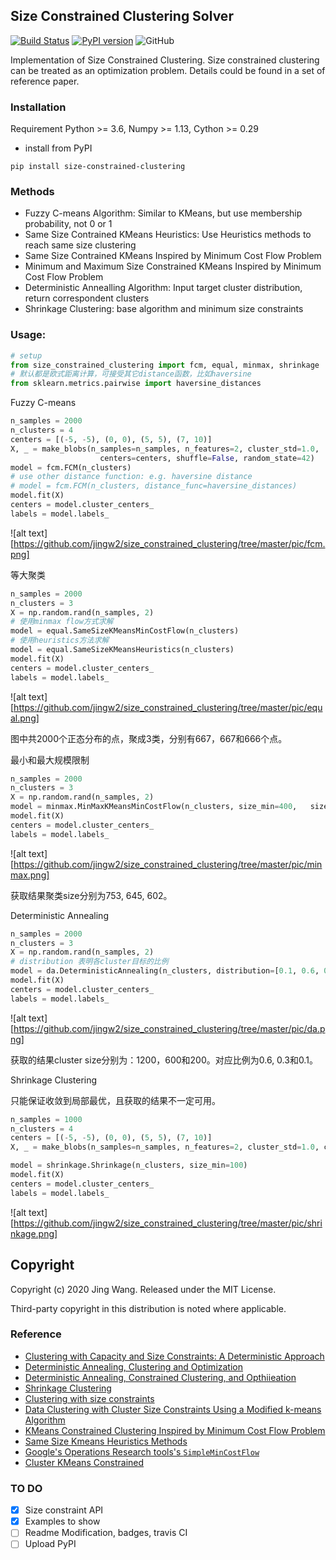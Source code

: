 ## Size Constrained Clustering Solver
[![Build Status](https://travis-ci.org/jingw2/size_constrained_clustering.svg?branch=master)](https://travis-ci.org/jingw2/size_constrained_clustering)
[![PyPI version](https://badge.fury.io/py/size-constrained-clustering.svg)](https://badge.fury.io/py/size-constrained-clustering)
![GitHub](https://img.shields.io/github/license/jingw2/size_constrained_clustering)

Implementation of Size Constrained Clustering. 
Size constrained clustering can be treated as an optimization problem. Details could be found in a set of reference paper.

### Installation
Requirement Python >= 3.6, Numpy >= 1.13, Cython >= 0.29
* install from PyPI
```shell
pip install size-constrained-clustering
```

### Methods
* Fuzzy C-means Algorithm: Similar to KMeans, but use membership probability, not 0 or 1
* Same Size Contrained KMeans Heuristics: Use Heuristics methods to reach same size clustering
* Same Size Contrained KMeans Inspired by Minimum Cost Flow Problem
* Minimum and Maximum Size Constrained KMeans Inspired by Minimum Cost Flow Problem
* Deterministic Annealling Algorithm: Input target cluster distribution, return correspondent clusters
* Shrinkage Clustering: base algorithm and minimum size constraints

### Usage:
```python
# setup
from size_constrained_clustering import fcm, equal, minmax, shrinkage
# 默认都是欧式距离计算，可接受其它distance函数，比如haversine
from sklearn.metrics.pairwise import haversine_distances
```

Fuzzy C-means 
```python
n_samples = 2000
n_clusters = 4
centers = [(-5, -5), (0, 0), (5, 5), (7, 10)]
X, _ = make_blobs(n_samples=n_samples, n_features=2, cluster_std=1.0,
                    centers=centers, shuffle=False, random_state=42)
model = fcm.FCM(n_clusters)
# use other distance function: e.g. haversine distance
# model = fcm.FCM(n_clusters, distance_func=haversine_distances)
model.fit(X)
centers = model.cluster_centers_
labels = model.labels_
```
![alt text][https://github.com/jingw2/size_constrained_clustering/tree/master/pic/fcm.png]


等大聚类
```python
n_samples = 2000
n_clusters = 3
X = np.random.rand(n_samples, 2)
# 使用minmax flow方式求解
model = equal.SameSizeKMeansMinCostFlow(n_clusters)
# 使用heuristics方法求解
model = equal.SameSizeKMeansHeuristics(n_clusters)
model.fit(X)
centers = model.cluster_centers_
labels = model.labels_
```
![alt text][https://github.com/jingw2/size_constrained_clustering/tree/master/pic/equal.png]

图中共2000个正态分布的点，聚成3类，分别有667，667和666个点。

最小和最大规模限制
```python
n_samples = 2000
n_clusters = 3
X = np.random.rand(n_samples, 2)
model = minmax.MinMaxKMeansMinCostFlow(n_clusters, size_min=400,   size_max=800)
model.fit(X)
centers = model.cluster_centers_
labels = model.labels_
```
![alt text][https://github.com/jingw2/size_constrained_clustering/tree/master/pic/minmax.png]

获取结果聚类size分别为753, 645, 602。

Deterministic Annealing
```python
n_samples = 2000
n_clusters = 3
X = np.random.rand(n_samples, 2)
# distribution 表明各cluster目标的比例
model = da.DeterministicAnnealing(n_clusters, distribution=[0.1, 0.6, 0.3])
model.fit(X)
centers = model.cluster_centers_
labels = model.labels_
```
![alt text][https://github.com/jingw2/size_constrained_clustering/tree/master/pic/da.png]

获取的结果cluster size分别为：1200，600和200。对应比例为0.6, 0.3和0.1。

Shrinkage Clustering

只能保证收敛到局部最优，且获取的结果不一定可用。
```python
n_samples = 1000
n_clusters = 4
centers = [(-5, -5), (0, 0), (5, 5), (7, 10)]
X, _ = make_blobs(n_samples=n_samples, n_features=2, cluster_std=1.0, centers=centers, shuffle=False, random_state=42)

model = shrinkage.Shrinkage(n_clusters, size_min=100)
model.fit(X)
centers = model.cluster_centers_
labels = model.labels_
```
![alt text][https://github.com/jingw2/size_constrained_clustering/tree/master/pic/shrinkage.png]


## Copyright
Copyright (c) 2020 Jing Wang. Released under the MIT License. 

Third-party copyright in this distribution is noted where applicable.

### Reference
* [Clustering with Capacity and Size Constraints: A Deterministic
Approach](http://web.eecs.umich.edu/~mayankb/docs/ClusterCap.pdf)
* [Deterministic Annealing, Clustering and Optimization](https://thesis.library.caltech.edu/2858/1/Rose_k_1991.pdf)
* [Deterministic Annealing, Constrained Clustering, and Opthiieation](https://authors.library.caltech.edu/78353/1/00170767.pdf)
* [Shrinkage Clustering](https://www.researchgate.net/publication/322668506_Shrinkage_Clustering_A_fast_and_size-constrained_clustering_algorithm_for_biomedical_applications)
* [Clustering with size constraints](https://www.researchgate.net/publication/268292668_Clustering_with_Size_Constraints)
* [Data Clustering with Cluster Size Constraints Using a Modified k-means Algorithm](https://core.ac.uk/download/pdf/61217069.pdf)
* [KMeans Constrained Clustering Inspired by Minimum Cost Flow Problem](https://github.com/joshlk/k-means-constrained)
* [Same Size Kmeans Heuristics Methods](https://elki-project.github.io/tutorial/same-size_k_means)
* [Google's Operations Research tools's
`SimpleMinCostFlow`](https://developers.google.com/optimization/flow/mincostflow)
* [Cluster KMeans Constrained](https://www.microsoft.com/en-us/research/wp-content/uploads/2016/02/tr-2000-65.pdf)

### TO DO
* [X] Size constraint API
* [X] Examples to show
* [ ] Readme Modification, badges, travis CI
* [ ] Upload PyPI
